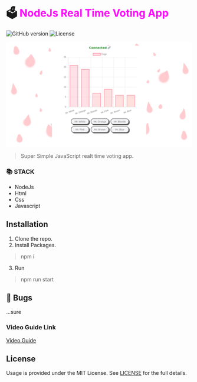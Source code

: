 # 🗳️ <span style="color:magenta">NodeJs Real Time Voting App</span>


![GitHub version](https://img.shields.io/badge/version-v1.0.0-blue.svg)
![License](https://img.shields.io/github/license/yilber/readme-boilerplate.svg)


<!-- ## Background -->

![image](./public/front-chart.png)

> Super Simple JavaScript realt time voting app.

### 📚 STACK
- NodeJs
- Html
- Css
- Javascript


## Installation

1. Clone the repo.
2. Install Packages.
> npm i
3. Run
> npm run start


## 🐛 Bugs

...sure

### Video Guide Link
    
[Video Guide](https://youtu.be/5VEbSbM5m3Q)

## License

Usage is provided under the MIT License. See [LICENSE](https://github.com/Yilber/readme-boilerplate/blob/master/LICENSE) for the full details.